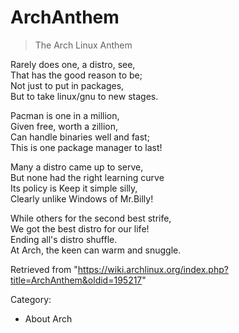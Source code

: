 ArchAnthem
==========

> The Arch Linux Anthem

Rarely does one, a distro, see,   
 That has the good reason to be;  
 Not just to put in packages,  
 But to take linux/gnu to new stages.  
   
 Pacman is one in a million,  
 Given free, worth a zillion,  
 Can handle binaries well and fast;  
 This is one package manager to last!  
   
 Many a distro came up to serve,  
 But none had the right learning curve  
 Its policy is Keep it simple silly,  
 Clearly unlike Windows of Mr.Billy!  
   
 While others for the second best strife,  
 We got the best distro for our life!  
 Ending all's distro shuffle.  
 At Arch, the keen can warm and snuggle.  

Retrieved from
"https://wiki.archlinux.org/index.php?title=ArchAnthem&oldid=195217"

Category:

-   About Arch
